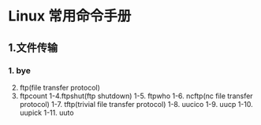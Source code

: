 # Linux 常用命令手册
## 1.文件传输
  ### 1. bye
  2. ftp(file transfer protocol) 
  3. ftpcount
  1-4.ftpshut(ftp shutdown)
  1-5. ftpwho
  1-6. ncftp(nc file transfer protocol)
  1-7. tftp(trivial file transfer protocol)
  1-8. uucico
  1-9. uucp
  1-10. uupick
  1-11. uuto
